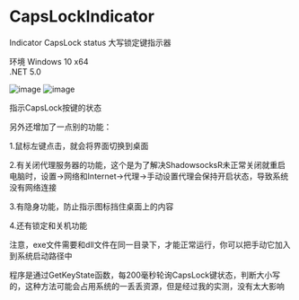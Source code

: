 # CapsLockIndicator
Indicator CapsLock status 
大写锁定键指示器

环境
Windows 10 x64  
.NET 5.0  

![image](https://user-images.githubusercontent.com/41336794/184457803-38b4eb4b-8b91-4ee7-af0f-e694be57ae7d.png)
![image](https://user-images.githubusercontent.com/41336794/184457879-d595cce3-5273-4233-ac38-ea55d9755359.png)

指示CapsLock按键的状态

另外还增加了一点别的功能：

1.鼠标左键点击，就会将界面切换到桌面

2.有关闭代理服务器的功能，这个是为了解决ShadowsocksR未正常关闭就重启电脑时，设置->网络和Internet->代理->手动设置代理会保持开启状态，导致系统没有网络连接

3.有隐身功能，防止指示图标挡住桌面上的内容

4.还有锁定和关机功能

注意，exe文件需要和dll文件在同一目录下，才能正常运行，你可以把手动它加入到系统启动路径中

程序是通过GetKeyState函数，每200毫秒轮询CapsLock键状态，判断大小写的，这种方法可能会占用系统的一丢丢资源，但是经过我的实测，没有太大影响
